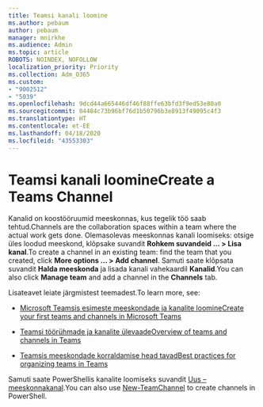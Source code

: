 ```yaml
---
title: Teamsi kanali loomine
ms.author: pebaum
author: pebaum
manager: mnirkhe
ms.audience: Admin
ms.topic: article
ROBOTS: NOINDEX, NOFOLLOW
localization_priority: Priority
ms.collection: Adm_O365
ms.custom:
- "9002512"
- "5039"
ms.openlocfilehash: 9dcd44a665446df46f88ffe63bfd3f9ed53e80a0
ms.sourcegitcommit: 04484c73b96bf76d1b50796b3e8913f49095c4f3
ms.translationtype: HT
ms.contentlocale: et-EE
ms.lasthandoff: 04/18/2020
ms.locfileid: "43553303"
---
```

# <a name="create-a-teams-channel"></a><span data-ttu-id="7511d-102">Teamsi kanali loomine</span><span class="sxs-lookup"><span data-stu-id="7511d-102">Create a Teams Channel</span></span>

<span data-ttu-id="7511d-103">Kanalid on koostööruumid meeskonnas, kus tegelik töö saab tehtud.</span><span class="sxs-lookup"><span data-stu-id="7511d-103">Channels are the collaboration spaces within a team where the actual work gets done.</span></span> <span data-ttu-id="7511d-104">Olemasolevas meeskonnas kanali loomiseks: otsige üles loodud meeskond, klõpsake suvandit **Rohkem suvandeid ... > Lisa kanal**.</span><span class="sxs-lookup"><span data-stu-id="7511d-104">To create a channel in an existing team: find the team that you created, click **More options ... > Add channel**.</span></span> <span data-ttu-id="7511d-105">Samuti saate klõpsata suvandit **Halda meeskonda** ja lisada kanali vahekaardil **Kanalid**.</span><span class="sxs-lookup"><span data-stu-id="7511d-105">You can also click **Manage team** and add a channel in the **Channels** tab.</span></span>

<span data-ttu-id="7511d-106">Lisateavet leiate järgmistest teemadest.</span><span class="sxs-lookup"><span data-stu-id="7511d-106">To learn more, see:</span></span>

- [<span data-ttu-id="7511d-107">Microsoft Teamsis esimeste meeskondade ja kanalite loomine</span><span class="sxs-lookup"><span data-stu-id="7511d-107">Create your first teams and channels in Microsoft Teams</span></span>](https://docs.microsoft.com/MicrosoftTeams/get-started-with-teams-create-your-first-teams-and-channels)

- [<span data-ttu-id="7511d-108">Teamsi töörühmade ja kanalite ülevaade</span><span class="sxs-lookup"><span data-stu-id="7511d-108">Overview of teams and channels in Teams</span></span>](https://docs.microsoft.com/microsoftteams/teams-channels-overview)

- [<span data-ttu-id="7511d-109">Teamsis meeskondade korraldamise head tavad</span><span class="sxs-lookup"><span data-stu-id="7511d-109">Best practices for organizing teams in Teams</span></span>](https://docs.microsoft.com/MicrosoftTeams/best-practices-organizing)

<span data-ttu-id="7511d-110">Samuti saate PowerShellis kanalite loomiseks suvandit [Uus – meeskonnakanal](https://docs.microsoft.com/powershell/module/teams/new-teamchannel?view=teams-ps).</span><span class="sxs-lookup"><span data-stu-id="7511d-110">You can also use [New-TeamChannel](https://docs.microsoft.com/powershell/module/teams/new-teamchannel?view=teams-ps) to create channels in PowerShell.</span></span> 
